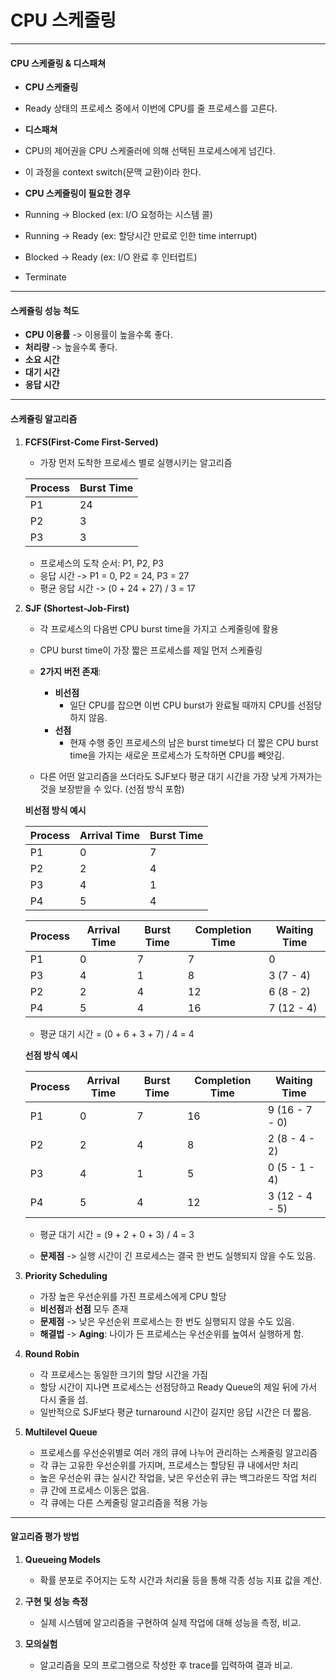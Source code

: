 # CPU 스케줄링

---

#### CPU 스케줄링 & 디스패쳐

- **CPU 스케줄링**

- Ready 상태의 프로세스 중에서 이번에 CPU를 줄 프로세스를 고른다.

- **디스패쳐**

- CPU의 제어권을 CPU 스케줄러에 의해 선택된 프로세스에게 넘긴다.
- 이 과정을 context switch(문맥 교환)이라 한다.

- **CPU 스케줄링이 필요한 경우**
- Running -> Blocked (ex: I/O 요청하는 시스템 콜)
- Running -> Ready (ex: 할당시간 만료로 인한 time interrupt)
- Blocked -> Ready (ex: I/O 완료 후 인터럽트)
- Terminate

---

#### 스케쥴링 성능 척도

- **CPU 이용률** -> 이용률이 높을수록 좋다.
- **처리량** -> 높을수록 좋다.
- **소요 시간**
- **대기 시간**
- **응답 시간**

---

#### 스케쥴링 알고리즘

1. **FCFS(First-Come First-Served)**

   - 가장 먼저 도착한 프로세스 별로 실행시키는 알고리즘

   | Process | Burst Time |
   | ------- | ---------- |
   | P1      | 24         |
   | P2      | 3          |
   | P3      | 3          |

   - 프로세스의 도착 순서: P1, P2, P3
   - 응답 시간 -> P1 = 0, P2 = 24, P3 = 27
   - 평균 응답 시간 -> (0 + 24 + 27) / 3 = 17

2. **SJF (Shortest-Job-First)**

   - 각 프로세스의 다음번 CPU burst time을 가지고 스케줄링에 활용
   - CPU burst time이 가장 짧은 프로세스를 제일 먼저 스케쥴링
   - **2가지 버전 존재**:

     - **비선점**
       - 일단 CPU를 잡으면 이번 CPU burst가 완료될 때까지 CPU를 선점당하지 않음.
     - **선점**
       - 현재 수행 중인 프로세스의 남은 burst time보다 더 짧은 CPU burst time을 가지는 새로운 프로세스가 도착하면 CPU를 빼앗김.

   - 다른 어떤 알고리즘을 쓰더라도 SJF보다 평균 대기 시간을 가장 낮게 가져가는 것을 보장받을 수 있다. (선점 방식 포함)

   **비선점 방식 예시**

   | Process | Arrival Time | Burst Time |
   | ------- | ------------ | ---------- |
   | P1      | 0            | 7          |
   | P2      | 2            | 4          |
   | P3      | 4            | 1          |
   | P4      | 5            | 4          |

   | Process | Arrival Time | Burst Time | Completion Time | Waiting Time |
   | ------- | ------------ | ---------- | --------------- | ------------ |
   | P1      | 0            | 7          | 7               | 0            |
   | P3      | 4            | 1          | 8               | 3 (7 - 4)    |
   | P2      | 2            | 4          | 12              | 6 (8 - 2)    |
   | P4      | 5            | 4          | 16              | 7 (12 - 4)   |

   - 평균 대기 시간 = (0 + 6 + 3 + 7) / 4 = 4

   **선점 방식 예시**

   | Process | Arrival Time | Burst Time | Completion Time | Waiting Time   |
   | ------- | ------------ | ---------- | --------------- | -------------- |
   | P1      | 0            | 7          | 16              | 9 (16 - 7 - 0) |
   | P2      | 2            | 4          | 8               | 2 (8 - 4 - 2)  |
   | P3      | 4            | 1          | 5               | 0 (5 - 1 - 4)  |
   | P4      | 5            | 4          | 12              | 3 (12 - 4 - 5) |

   - 평균 대기 시간 = (9 + 2 + 0 + 3) / 4 = 3

   - **문제점** -> 실행 시간이 긴 프로세스는 결국 한 번도 실행되지 않을 수도 있음.

3. **Priority Scheduling**

   - 가장 높은 우선순위를 가진 프로세스에게 CPU 할당
   - **비선점**과 **선점** 모두 존재
   - **문제점** -> 낮은 우선순위 프로세스는 한 번도 실행되지 않을 수도 있음.
   - **해결법** -> **Aging**: 나이가 든 프로세스는 우선순위를 높여서 실행하게 함.

4. **Round Robin**

   - 각 프로세스는 동일한 크기의 할당 시간을 가짐
   - 할당 시간이 지나면 프로세스는 선점당하고 Ready Queue의 제일 뒤에 가서 다시 줄을 섬.
   - 일반적으로 SJF보다 평균 turnaround 시간이 길지만 응답 시간은 더 짧음.

5. **Multilevel Queue**

   - 프로세스를 우선순위별로 여러 개의 큐에 나누어 관리하는 스케줄링 알고리즘
   - 각 큐는 고유한 우선순위를 가지며, 프로세스는 할당된 큐 내에서만 처리
   - 높은 우선순위 큐는 실시간 작업을, 낮은 우선순위 큐는 백그라운드 작업 처리
   - 큐 간에 프로세스 이동은 없음.
   - 각 큐에는 다른 스케줄링 알고리즘을 적용 가능

---

#### 알고리즘 평가 방법

1. **Queueing Models**

   - 확률 분포로 주어지는 도착 시간과 처리율 등을 통해 각종 성능 지표 값을 계산.

2. **구현 및 성능 측정**

   - 실제 시스템에 알고리즘을 구현하여 실제 작업에 대해 성능을 측정, 비교.

3. **모의실험**

   - 알고리즘을 모의 프로그램으로 작성한 후 trace를 입력하여 결과 비교.
